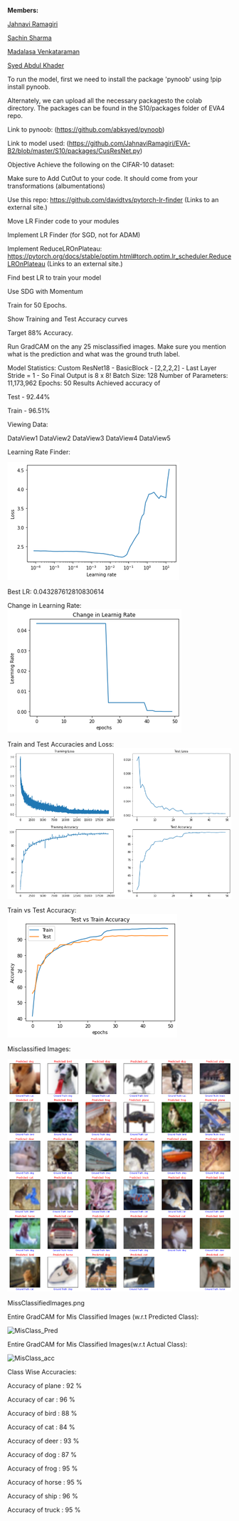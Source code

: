 **Members:**

[Jahnavi Ramagiri](https://canvas.instructure.com/courses/1804302/users/25685093)

[Sachin Sharma](https://canvas.instructure.com/courses/1804302/users/23724529)

[Madalasa Venkataraman](https://canvas.instructure.com/courses/1804302/users/25685106)

[Syed Abdul Khader](https://canvas.instructure.com/courses/1804302/users/25685109)



To run the model, first we need to install the package 'pynoob' using !pip install pynoob.

Alternately, we can upload all the necessary packagesto the colab directory. The packages can be found in the S10/packages folder of EVA4 repo.

Link to pynoob: (https://github.com/abksyed/pynoob)

Link to model used: (https://github.com/JahnaviRamagiri/EVA-B2/blob/master/S10/packages/CusResNet.py)


Objective
Achieve the following on the CIFAR-10 dataset:

Make sure to Add CutOut to your code. It should come from your transformations (albumentations)

Use this repo: https://github.com/davidtvs/pytorch-lr-finder (Links to an external site.)

Move LR Finder code to your modules

Implement LR Finder (for SGD, not for ADAM)

Implement ReduceLROnPlateau: https://pytorch.org/docs/stable/optim.html#torch.optim.lr_scheduler.ReduceLROnPlateau (Links to an external site.)

Find best LR to train your model

Use SDG with Momentum

Train for 50 Epochs.

Show Training and Test Accuracy curves

Target 88% Accuracy.

Run GradCAM on the any 25 misclassified images. Make sure you mention what is the prediction and what was the ground truth label.


Model Statistics:
Custom ResNet18 - BasicBlock - [2,2,2,2] - Last Layer Stride = 1 - So Final Output is 8 x 8!
Batch Size: 128
Number of Parameters: 11,173,962
Epochs: 50
Results
Achieved accuracy of

Test - 92.44%

Train - 96.51%

Viewing Data:

DataView1 DataView2 DataView3 DataView4 DataView5

Learning Rate Finder:

![LRFinderPlot](https://github.com/JahnaviRamagiri/EVA-B2/blob/master/S10/Results/findLR.png)

Best LR: 0.043287612810830614

Change in Learning Rate:
![ChangeLR](https://github.com/JahnaviRamagiri/EVA-B2/blob/master/S10/Results/changeLR.png)




Train and Test Accuracies and Loss:
![Test-Train Accuracy and Loss](https://github.com/JahnaviRamagiri/EVA-B2/blob/master/S10/Results/Trair_test_acc_loss.png)



Train vs Test Accuracy:
![Test-vs-Train Accuracy](https://github.com/JahnaviRamagiri/EVA-B2/blob/master/S10/Results/Train_vs_test.png)



Misclassified Images:

![MissClassifiedImages](https://github.com/JahnaviRamagiri/EVA-B2/blob/master/S10/Results/missclass.png)

MissClassifiedImages.png

Entire GradCAM for Mis Classified Images (w.r.t Predicted Class):

![MisClass_Pred](https://github.com/JahnaviRamagiri/EVA-B2/blob/master/S10/Results/mis_pred.png)

Entire GradCAM for Mis Classified Images(w.r.t Actual Class):

![MisClass_acc](https://github.com/JahnaviRamagiri/EVA-B2/blob/master/S10/Results/mis_act.png)


Class Wise Accuracies:

Accuracy of plane : 92 %

Accuracy of   car : 96 %

Accuracy of  bird : 88 %

Accuracy of   cat : 84 %

Accuracy of  deer : 93 %

Accuracy of   dog : 87 %

Accuracy of  frog : 95 %

Accuracy of horse : 95 %

Accuracy of  ship : 96 %

Accuracy of truck : 95 %
